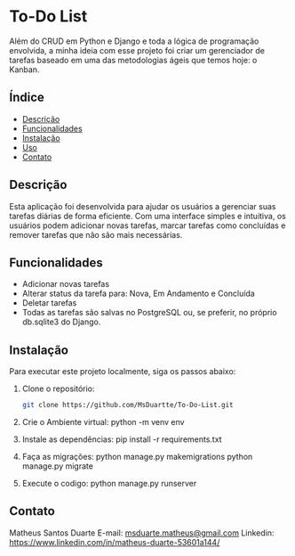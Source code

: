 # To-Do List

Além do CRUD em Python e Django e toda a lógica de programação envolvida, a minha ideia com esse projeto foi criar um gerenciador de tarefas baseado em uma das metodologias ágeis que temos hoje: o Kanban.

## Índice

- [Descrição](#descrição)
- [Funcionalidades](#funcionalidades)
- [Instalação](#instalação)
- [Uso](#uso)
- [Contato](#contato)

## Descrição

Esta aplicação foi desenvolvida para ajudar os usuários a gerenciar suas tarefas diárias de forma eficiente. Com uma interface simples e intuitiva, os usuários podem adicionar novas tarefas, marcar tarefas como concluídas e remover tarefas que não são mais necessárias.

## Funcionalidades

- Adicionar novas tarefas
- Alterar status da tarefa para: Nova, Em Andamento e Concluída
- Deletar tarefas
- Todas as tarefas são salvas no PostgreSQL ou, se preferir, no próprio db.sqlite3 do Django.

## Instalação

Para executar este projeto localmente, siga os passos abaixo:

1. Clone o repositório:
   ```bash
   git clone https://github.com/MsDuartte/To-Do-List.git

2. Crie o Ambiente virtual:
   python -m venv env

3. Instale as dependências:
  pip install -r requirements.txt

4. Faça as migrações:
  python manage.py makemigrations
  python manage.py migrate

5. Execute o codigo:
  python manage.py runserver

## Contato
Matheus Santos Duarte
E-mail: msduarte.matheus@gmail.com
Linkedin: https://www.linkedin.com/in/matheus-duarte-53601a144/
   
